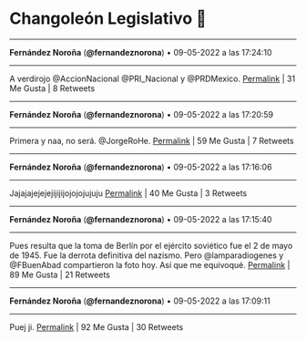 # Changoleón Legislativo 🙈
*****
**Fernández Noroña** (**@fernandeznorona**) • 09-05-2022 a las 17:24:10
*****
A verdirojo @AccionNacional @PRI_Nacional y @PRDMexico.
[Permalink](https://twitter.com/fernandeznorona/status/1523836261206831107) | 31 Me Gusta | 8 Retweets
*****
**Fernández Noroña** (**@fernandeznorona**) • 09-05-2022 a las 17:20:59
*****
Primera y naa, no será. @JorgeRoHe.
[Permalink](https://twitter.com/fernandeznorona/status/1523835457347403776) | 59 Me Gusta | 7 Retweets
*****
**Fernández Noroña** (**@fernandeznorona**) • 09-05-2022 a las 17:16:06
*****
Jajajajejejejijijijojojojujuju
[Permalink](https://twitter.com/fernandeznorona/status/1523834228064108545) | 40 Me Gusta | 3 Retweets
*****
**Fernández Noroña** (**@fernandeznorona**) • 09-05-2022 a las 17:15:40
*****
Pues resulta que la toma de Berlín por el ejército soviético fue el 2 de mayo de 1945. Fue la derrota definitiva del nazismo. Pero @lamparadiogenes y @FBuenAbad compartieron la foto hoy. Así que me equivoqué.
[Permalink](https://twitter.com/fernandeznorona/status/1523834121214070784) | 89 Me Gusta | 21 Retweets
*****
**Fernández Noroña** (**@fernandeznorona**) • 09-05-2022 a las 17:09:11
*****
Puej ji.
[Permalink](https://twitter.com/fernandeznorona/status/1523832489080328192) | 92 Me Gusta | 30 Retweets